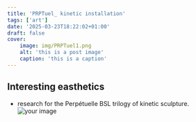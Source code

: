 ```yaml
---
title: 'PRPTuel_ kinetic installation'
tags: ['art']
date: '2025-03-23T18:22:02+01:00'
draft: false
cover:
    image: img/PRPTuel1.png
    alt: 'this is a post image'
    caption: 'this is a caption'
---
```

## Interesting easthetics 
- research for the Perpétuelle BSL trilogy of kinetic sculpture.   
    ![your image](/img/PRPTuel2.jpeg)